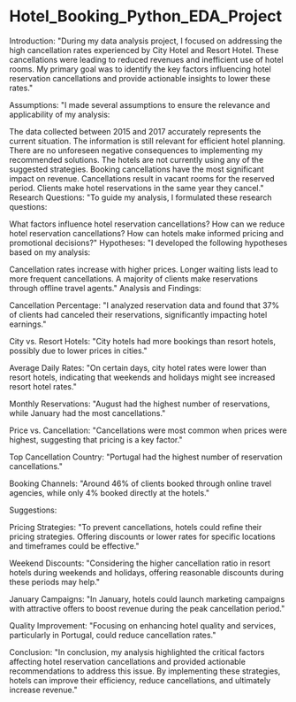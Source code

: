 # Hotel_Booking_Python_EDA_Project

Introduction:
"During my data analysis project, I focused on addressing the high cancellation rates experienced by City Hotel and Resort Hotel. These cancellations were leading to reduced revenues and inefficient use of hotel rooms. My primary goal was to identify the key factors influencing hotel reservation cancellations and provide actionable insights to lower these rates."

Assumptions:
"I made several assumptions to ensure the relevance and applicability of my analysis:

The data collected between 2015 and 2017 accurately represents the current situation.
The information is still relevant for efficient hotel planning.
There are no unforeseen negative consequences to implementing my recommended solutions.
The hotels are not currently using any of the suggested strategies.
Booking cancellations have the most significant impact on revenue.
Cancellations result in vacant rooms for the reserved period.
Clients make hotel reservations in the same year they cancel."
Research Questions:
"To guide my analysis, I formulated these research questions:

What factors influence hotel reservation cancellations?
How can we reduce hotel reservation cancellations?
How can hotels make informed pricing and promotional decisions?"
Hypotheses:
"I developed the following hypotheses based on my analysis:

Cancellation rates increase with higher prices.
Longer waiting lists lead to more frequent cancellations.
A majority of clients make reservations through offline travel agents."
Analysis and Findings:

Cancellation Percentage: "I analyzed reservation data and found that 37% of clients had canceled their reservations, significantly impacting hotel earnings."

City vs. Resort Hotels: "City hotels had more bookings than resort hotels, possibly due to lower prices in cities."

Average Daily Rates: "On certain days, city hotel rates were lower than resort hotels, indicating that weekends and holidays might see increased resort hotel rates."

Monthly Reservations: "August had the highest number of reservations, while January had the most cancellations."

Price vs. Cancellation: "Cancellations were most common when prices were highest, suggesting that pricing is a key factor."

Top Cancellation Country: "Portugal had the highest number of reservation cancellations."

Booking Channels: "Around 46% of clients booked through online travel agencies, while only 4% booked directly at the hotels."

Suggestions:

Pricing Strategies: "To prevent cancellations, hotels could refine their pricing strategies. Offering discounts or lower rates for specific locations and timeframes could be effective."

Weekend Discounts: "Considering the higher cancellation ratio in resort hotels during weekends and holidays, offering reasonable discounts during these periods may help."

January Campaigns: "In January, hotels could launch marketing campaigns with attractive offers to boost revenue during the peak cancellation period."

Quality Improvement: "Focusing on enhancing hotel quality and services, particularly in Portugal, could reduce cancellation rates."

Conclusion:
"In conclusion, my analysis highlighted the critical factors affecting hotel reservation cancellations and provided actionable recommendations to address this issue. By implementing these strategies, hotels can improve their efficiency, reduce cancellations, and ultimately increase revenue."
